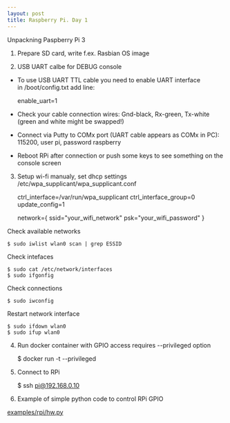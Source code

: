 ```yaml
---
layout: post  
title: Raspberry Pi. Day 1  
---
```


Unpackning Paspberry Pi 3  
1) Prepare SD card, write f.ex. Rasbian OS image  

2) USB UART calbe for DEBUG console  
* To use USB UART TTL cable you need to enable UART interface   
in /boot/config.txt add line:  
  
    enable_uart=1

* Check your cable connection wires: Gnd-black, Rx-green, Tx-white (green and white might be swapped!) 
* Connect via Putty to COMx port (UART cable appears as COMx in PC): 115200, user pi, password raspberry
* Reboot RPi after connection or push some keys to see something on the console screen

3) Setup wi-fi manualy, set dhcp settings  
/etc/wpa_supplicant/wpa_supplicant.conf  
  
    ctrl_interface=/var/run/wpa_supplicant
    ctrl_interface_group=0
    update_config=1
    
    network={
      ssid="your_wifi_network"
	    psk="your_wifi_password"
    }

Check available networks   

	$ sudo iwlist wlan0 scan | grep ESSID  

Check intefaces  

	$ sudo cat /etc/network/interfaces
	$ sudo ifgonfig  

Check connections  

	$ sudo iwconfig  
	
Restart network interface  

	$ sudo ifdown wlan0  
	$ sudo ifup wlan0  

4) Run docker container with GPIO access requires --privileged option    

	$ docker run -t --privileged <imagename>  

5) Connect to RPi  

	$ ssh pi@192.168.0.10

6) Example of simple python code to control RPi GPIO  

[examples/rpi/hw.py](https://github.com/aepetelin/tech/blob/gh-pages/examples/rpi/hw.py)   
   









  
